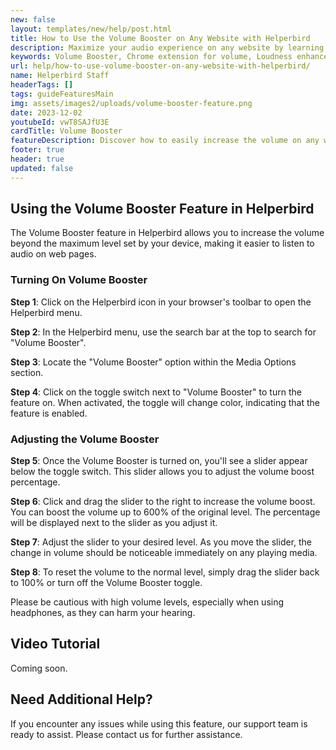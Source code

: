 ```yaml
---
new: false
layout: templates/new/help/post.html
title: How to Use the Volume Booster on Any Website with Helperbird
description: Maximize your audio experience on any website by learning how to increase the volume beyond the standard limits with Helperbird's Volume Booster feature.
keywords: Volume Booster, Chrome extension for volume, Loudness enhancement, Helperbird features, Accessibility tools, Audio boost for Chrome, Helperbird for Edge, Helperbird for Firefox, Helperbird for Chrome
url: help/how-to-use-volume-booster-on-any-website-with-helperbird/
name: Helperbird Staff
headerTags: []
tags: guideFeaturesMain
img: assets/images2/uploads/volume-booster-feature.png
date: 2023-12-02
youtubeId: vwT8SAJfU3E
cardTitle: Volume Booster
featureDescription: Discover how to easily increase the volume on any website with Helperbird's Volume Booster feature. Our guide will show you how to turn on the feature and adjust the volume to your preference, ensuring you never miss a beat.
footer: true
header: true
updated: false
---
```


## Using the Volume Booster Feature in Helperbird

The Volume Booster feature in Helperbird allows you to increase the volume beyond the maximum level set by your device, making it easier to listen to audio on web pages.

### Turning On Volume Booster

**Step 1**: Click on the Helperbird icon in your browser's toolbar to open the Helperbird menu.

**Step 2**: In the Helperbird menu, use the search bar at the top to search for "Volume Booster".

**Step 3**: Locate the "Volume Booster" option within the Media Options section.

**Step 4**: Click on the toggle switch next to "Volume Booster" to turn the feature on. When activated, the toggle will change color, indicating that the feature is enabled.

### Adjusting the Volume Booster

**Step 5**: Once the Volume Booster is turned on, you'll see a slider appear below the toggle switch. This slider allows you to adjust the volume boost percentage.

**Step 6**: Click and drag the slider to the right to increase the volume boost. You can boost the volume up to 600% of the original level. The percentage will be displayed next to the slider as you adjust it.

**Step 7**: Adjust the slider to your desired level. As you move the slider, the change in volume should be noticeable immediately on any playing media.

**Step 8**: To reset the volume to the normal level, simply drag the slider back to 100% or turn off the Volume Booster toggle.

Please be cautious with high volume levels, especially when using headphones, as they can harm your hearing.


## Video Tutorial

Coming soon.

## Need Additional Help?

If you encounter any issues while using this feature, our support team is ready to assist. Please contact us for further assistance.
